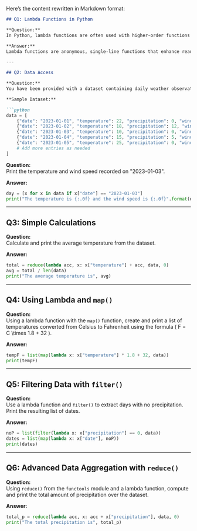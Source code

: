 Here’s the content rewritten in Markdown format:

```markdown
## Q1: Lambda Functions in Python

**Question:**  
In Python, lambda functions are often used with higher-order functions like `map()`, `filter()`, and `reduce()`. Consider the readability and efficiency of lambda functions in comparison to traditional function definitions. Discuss a scenario where using a lambda function would be more advantageous than defining a regular function. Explain your reasoning clearly and concisely.

**Answer:**  
Lambda functions are anonymous, single-line functions that enhance readability in simple cases, such as implementing conditions and performing basic computations. They are particularly useful with higher-order functions and list comprehensions, reducing complexity. However, for more complex logic requiring explicit looping, traditional functions are preferable.

---

## Q2: Data Access

**Question:**  
You have been provided with a dataset containing daily weather observations. Each record includes the date, average temperature (in Celsius), precipitation (in mm), and wind speed (in km/h). Your task is to analyze this data using Python, focusing on data manipulation, functional programming, and lambda expressions.

**Sample Dataset:**

```python
data = [
    {"date": "2023-01-01", "temperature": 22, "precipitation": 0, "wind_speed": 10},
    {"date": "2023-01-02", "temperature": 18, "precipitation": 12, "wind_speed": 5},
    {"date": "2023-01-03", "temperature": 10, "precipitation": 0, "wind_speed": 20},
    {"date": "2023-01-04", "temperature": 15, "precipitation": 5, "wind_speed": 15},
    {"date": "2023-01-05", "temperature": 25, "precipitation": 0, "wind_speed": 8},
    # Add more entries as needed
]
```

**Question:**  
Print the temperature and wind speed recorded on "2023-01-03".

**Answer:**  
```python
day = [x for x in data if x["date"] == "2023-01-03"]
print("The temperature is {:.0f} and the wind speed is {:.0f}".format(day[0]["temperature"], day[0]["wind_speed"]))
```

---

## Q3: Simple Calculations

**Question:**  
Calculate and print the average temperature from the dataset.

**Answer:**  
```python
total = reduce(lambda acc, x: x["temperature"] + acc, data, 0)
avg = total / len(data)
print("The average temperature is", avg)
```

---

## Q4: Using Lambda and `map()`

**Question:**  
Using a lambda function with the `map()` function, create and print a list of temperatures converted from Celsius to Fahrenheit using the formula \( F = C \times 1.8 + 32 \).

**Answer:**  
```python
tempF = list(map(lambda x: x["temperature"] * 1.8 + 32, data))
print(tempF)
```

---

## Q5: Filtering Data with `filter()`

**Question:**  
Use a lambda function and `filter()` to extract days with no precipitation. Print the resulting list of dates.

**Answer:**  
```python
noP = list(filter(lambda x: x["precipitation"] == 0, data))
dates = list(map(lambda x: x["date"], noP))
print(dates)
```

---

## Q6: Advanced Data Aggregation with `reduce()`

**Question:**  
Using `reduce()` from the `functools` module and a lambda function, compute and print the total amount of precipitation over the dataset.

**Answer:**  
```python
total_p = reduce(lambda acc, x: acc + x["precipitation"], data, 0)
print("The total precipitation is", total_p)
```
```
